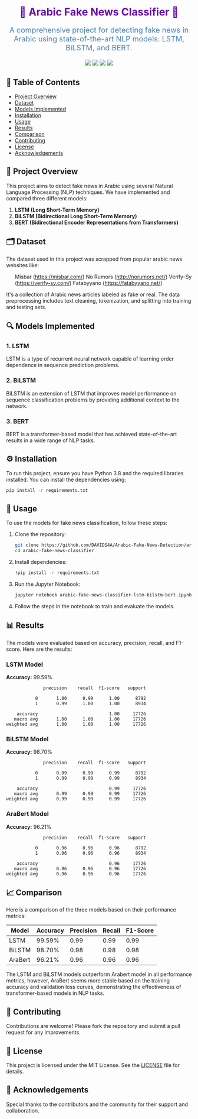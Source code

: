 
<h1 align="center" style="color:#6a0dad;">📰 Arabic Fake News Classifier 📰</h1>
<p align="center" style="font-size:20px;color:#4682b4;">A comprehensive project for detecting fake news in Arabic using state-of-the-art NLP models: LSTM, BiLSTM, and BERT.</p>

<p align="center">
  <img src="https://img.shields.io/badge/License-MIT-blue.svg">
  <img src="https://img.shields.io/badge/Python-3.8-blue.svg">
  <img src="https://img.shields.io/badge/Keras-2.4.3-orange.svg">
  <img src="https://img.shields.io/badge/transformers-4.5.1-yellow.svg">
</p>

## 📑 Table of Contents
- [Project Overview](#project-overview)
- [Dataset](#dataset)
- [Models Implemented](#models-implemented)
- [Installation](#installation)
- [Usage](#usage)
- [Results](#results)
- [Comparison](#comparison)
- [Contributing](#contributing)
- [License](#license)
- [Acknowledgements](#acknowledgements)

## 📌 Project Overview
This project aims to detect fake news in Arabic using several Natural Language Processing (NLP) techniques. We have implemented and compared three different models:
1. **LSTM (Long Short-Term Memory)**
2. **BiLSTM (Bidirectional Long Short-Term Memory)**
3. **BERT (Bidirectional Encoder Representations from Transformers)**

## 🗂 Dataset
The dataset used in this project was scrapped from popular arabic news websites like:<ul> <il> Misbar (https://misbar.com/)</il>
<il>No Rumors (<a>http://norumors.net/)</a></il>
<il>Verify-Sy (<a>https://verify-sy.com/)</a></il>
<il>Fatabyyano (<a>https://fatabyyano.net/)</a></il></ul> 
It's a collection of Arabic news articles labeled as fake or real. The data preprocessing includes text cleaning, tokenization, and splitting into training and testing sets. 

## 🔍 Models Implemented
### 1. LSTM
LSTM is a type of recurrent neural network capable of learning order dependence in sequence prediction problems.

### 2. BiLSTM
BiLSTM is an extension of LSTM that improves model performance on sequence classification problems by providing additional context to the network.

### 3. BERT
BERT is a transformer-based model that has achieved state-of-the-art results in a wide range of NLP tasks.

## ⚙️ Installation
To run this project, ensure you have Python 3.8 and the required libraries installed. You can install the dependencies using:

```bash
pip install -r requirements.txt
```

## 🚀 Usage
To use the models for fake news classification, follow these steps:

1. Clone the repository:
    ```bash
    git clone https://github.com/DAVIDS4A/Arabic-Fake-News-Detection/arabic-fake-news-classifier-lstm-bilstm-bert.git
    cd arabic-fake-news-classifier
    ```

2. Install dependencies:
    ```bash
    !pip install -r requirements.txt
    ```

3. Run the Jupyter Notebook:
    ```bash
    jupyter notebook arabic-fake-news-classifier-lstm-bilstm-bert.ipynb
    ```

4. Follow the steps in the notebook to train and evaluate the models.

## 📊 Results
The models were evaluated based on accuracy, precision, recall, and F1-score. Here are the results:

### LSTM Model
**Accuracy:** 99.59%
```plaintext
              precision    recall  f1-score   support

           0       1.00      0.99      1.00      8792
           1       0.99      1.00      1.00      8934

    accuracy                           1.00     17726
   macro avg       1.00      1.00      1.00     17726
weighted avg       1.00      1.00      1.00     17726
```

### BiLSTM Model
**Accuracy:** 98.70%
```plaintext
              precision    recall  f1-score   support

           0       0.99      0.99      0.99      8792
           1       0.99      0.99      0.99      8934

    accuracy                           0.99     17726
   macro avg       0.99      0.99      0.99     17726
weighted avg       0.99      0.99      0.99     17726
```

### AraBert Model
**Accuracy:** 96.21%
```plaintext
              precision    recall  f1-score   support

           0       0.96      0.96      0.96      8792
           1       0.96      0.96      0.96      8934

    accuracy                           0.96     17726
   macro avg       0.96      0.96      0.96     17726
weighted avg       0.96      0.96      0.96     17726
```

## 📈 Comparison
Here is a comparison of the three models based on their performance metrics:

| Model        | Accuracy | Precision | Recall | F1-Score |
|--------------|----------|-----------|--------|----------|
| LSTM         | 99.59%   | 0.99      | 0.99   | 0.99     |
| BiLSTM       | 98.70%   | 0.98      | 0.98   | 0.98     |
| AraBert      | 96.21%   | 0.96      | 0.96   | 0.96     |

The LSTM and BiLSTM models outperform Arabert model in all performance metrics, however, AraBert seems more stable based on the training accuracy and validation loss curves, demonstrating the effectiveness of transformer-based models in NLP tasks.

## 🤝 Contributing
Contributions are welcome! Please fork the repository and submit a pull request for any improvements.

## 📄 License
This project is licensed under the MIT License. See the [LICENSE](LICENSE) file for details.

## 🙏 Acknowledgements
Special thanks to the contributors and the community for their support and collaboration.
